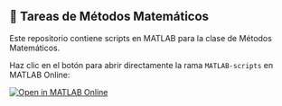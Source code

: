 ## 📘 Tareas de Métodos Matemáticos

Este repositorio contiene scripts en MATLAB para la clase de Métodos Matemáticos.

Haz clic en el botón para abrir directamente la rama `MATLAB-scripts` en MATLAB Online:

[![Open in MATLAB Online](https://www.mathworks.com/images/responsive/global/open-in-matlab-online.svg)](https://matlab.mathworks.com/open/github/v1?repo=physISISt/mathematical-methods_homework&branch=MATLAB-scripts)
